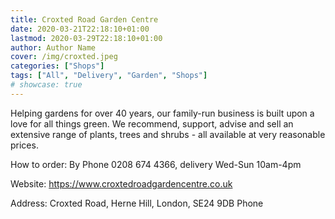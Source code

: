 ```yaml
---
title: Croxted Road Garden Centre
date: 2020-03-21T22:18:10+01:00
lastmod: 2020-03-29T22:18:10+01:00
author: Author Name
cover: /img/croxted.jpeg
categories: ["Shops"]
tags: ["All", "Delivery", "Garden", "Shops"]
# showcase: true
---
```

Helping gardens for over 40 years, our family-run business is built upon a love for all things green. We recommend, support, advise and sell an extensive range of plants, trees and shrubs - all available at very reasonable prices.  

How to order: By Phone 0208 674 4366, delivery Wed-Sun 10am-4pm

Website: https://www.croxtedroadgardencentre.co.uk

Address: Croxted Road, Herne Hill, London, SE24 9DB	Phone			


